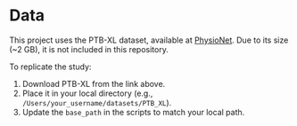 # Data

This project uses the PTB-XL dataset, available at [PhysioNet](https://physionet.org/content/ptb-xl/1.0.3/). Due to its size (~2 GB), it is not included in this repository.

To replicate the study:
1. Download PTB-XL from the link above.
2. Place it in your local directory (e.g., `/Users/your_username/datasets/PTB_XL`).
3. Update the `base_path` in the scripts to match your local path.
